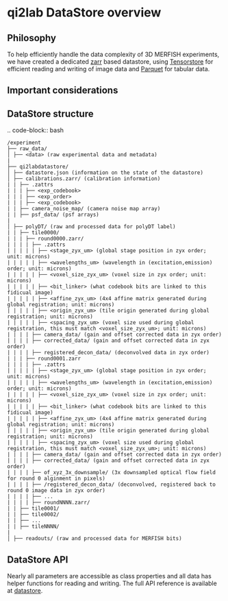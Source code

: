 # qi2lab DataStore overview

## Philosophy

To help efficiently handle the data complexity of 3D MERFISH experiments, we have created a dedicated [zarr]() based datastore, using [Tensorstore]() for efficient reading and writing of image data and [Parquet]() for tabular data. 

## Important considerations



## DataStore structure

.. code-block:: bash

    /experiment 
    ├── raw_data/ 
    │ ├── <data> (raw experimental data and metadata)
    |
    ├── qi2labdatastore/ 
    │ ├── datastore.json (information on the state of the datastore)
    │ ├── calibrations.zarr/ (calibration information)
    | | ├── .zattrs
    | | | ├── <exp_codebook>
    | | | ├── <exp_order>
    | | | ├── <exp_codebook>
    | | ├── camera_noise_map/ (camera noise map array)
    | | ├── psf_data/ (psf arrays)
    |
    │ ├── polyDT/ (raw and processed data for polyDT label)
    | | ├── tile0000/
    | | | ├── round0000.zarr/
    | | | | ├── .zattrs
    | | | | | ├── <stage_zyx_um> (global stage position in zyx order; unit: microns)
    | | | | | ├── <wavelengths_um> (wavelength in (excitation,emission) order; unit: microns)
    | | | | | ├── <voxel_size_zyx_um> (voxel size in zyx order; unit: microns)
    | | | | | ├── <bit_linker> (what codebook bits are linked to this fidicual image)
    | | | | | ├── <affine_zyx_um> (4x4 affine matrix generated during global registration; unit: microns)
    | | | | | ├── <origin_zyx_um> (tile origin generated during global registration; unit: microns)
    | | | | | ├── <spacing_zyx_um> (voxel size used during global registration, this must match <voxel_size_zyx_um>; unit: microns)
    | | | | ├── camera_data/ (gain and offset corrected data in zyx order)
    | | | | ├── corrected_data/ (gain and offset corrected data in zyx order)
    | | | | ├── registered_decon_data/ (deconvolved data in zyx order)
    | | | ├── round0001.zarr
    | | | | ├── .zattrs
    | | | | | ├── <stage_zyx_um> (global stage position in zyx order; unit: microns)
    | | | | | ├── <wavelengths_um> (wavelength in (excitation,emission) order; unit: microns)
    | | | | | ├── <voxel_size_zyx_um> (voxel size in zyx order; unit: microns)
    | | | | | ├── <bit_linker> (what codebook bits are linked to this fidicual image)
    | | | | | ├── <affine_zyx_um> (4x4 affine matrix generated during global registration; unit: microns)
    | | | | | ├── <origin_zyx_um> (tile origin generated during global registration; unit: microns)
    | | | | | ├── <spacing_zyx_um> (voxel size used during global registration, this must match <voxel_size_zyx_um>; unit: microns)
    | | | | ├── camera_data/ (gain and offset corrected data in zyx order)
    | | | | ├── corrected_data/ (gain and offset corrected data in zyx order)
    | | | | ├── of_xyz_3x_downsample/ (3x downsampled optical flow field for round 0 alginment in pixels)
    | | | | ├── /registered_decon_data/ (deconvolved, registered back to round 0 image data in zyx order)
    | | | | ├── ... 
    | | | | ├── roundNNNN.zarr/
    | | ├── tile0001/
    | | ├── tile0002/
    | | ├── ...
    | | ├── tileNNNN/
    |
    │ ├── readouts/ (raw and processed data for MERFISH bits)

## DataStore API

Nearly all parameters are accessible as class properties and all data has helper functions for reading and writing. The full API reference is available at [datastore](reference/classes/qi2labDataStore.md).